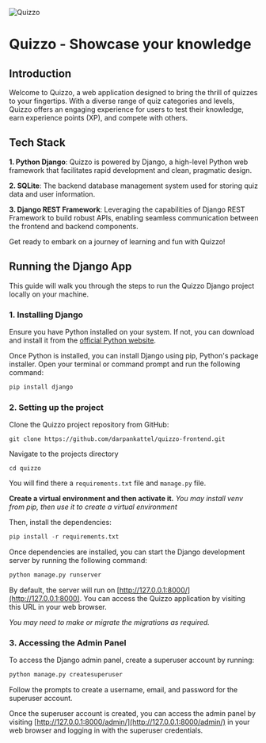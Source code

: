 
![Quizzo](https://cdn.discordapp.com/attachments/1068705541058199606/1206289261670834206/logo-full.png?ex=65db776b&is=65c9026b&hm=3443a05cf71f31ff59edbbbbd62b7b85e2a14192d56e6b9e43b6084cba461b2b&)
# Quizzo - Showcase your knowledge

## Introduction

Welcome to Quizzo, a web application designed to bring the thrill of quizzes to your fingertips. With a diverse range of quiz categories and levels, Quizzo offers an engaging experience for users to test their knowledge, earn experience points (XP), and compete with others.

## Tech Stack
**1. Python Django**: Quizzo is powered by Django, a high-level Python web framework that facilitates rapid development and clean, pragmatic design.

**2. SQLite**: The backend database management system used for storing quiz data and user information.

**3. Django REST Framework**: Leveraging the capabilities of Django REST Framework to build robust APIs, enabling seamless communication between the frontend and backend components.

Get ready to embark on a journey of learning and fun with Quizzo!

## Running the Django App
This guide will walk you through the steps to run the Quizzo Django project locally on your machine.

### 1. Installing Django
Ensure you have Python installed on your system. If not, you can download and install it from the [official Python website](https://www.python.org/).

Once Python is installed, you can install Django using pip, Python's package installer. Open your terminal or command prompt and run the following command:

```python
pip install django
```

### 2. Setting up the project
Clone the Quizzo project repository from GitHub:
```
git clone https://github.com/darpankattel/quizzo-frontend.git
```
Navigate to the projects directory
```
cd quizzo
```
You will find there a `requirements.txt` file and `manage.py` file.

**Create a virtual environment and then activate it.** *You may install venv from pip, then use it to create a virtual environment*

Then, install the dependencies:
```python
pip install -r requirements.txt
```
Once dependencies are installed, you can start the Django development server by running the following command:
```python
python manage.py runserver
```
By default, the server will run on [http://127.0.0.1:8000/](http://127.0.0.1:8000). You can access the Quizzo application by visiting this URL in your web browser.

*You may need to make or migrate the migrations as required.*

### 3. Accessing the Admin Panel

To access the Django admin panel, create a superuser account by running:

```python
python manage.py createsuperuser

```
Follow the prompts to create a username, email, and password for the superuser account.

Once the superuser account is created, you can access the admin panel by visiting [http://127.0.0.1:8000/admin/](http://127.0.0.1:8000/admin/) in your web browser and logging in with the superuser credentials.